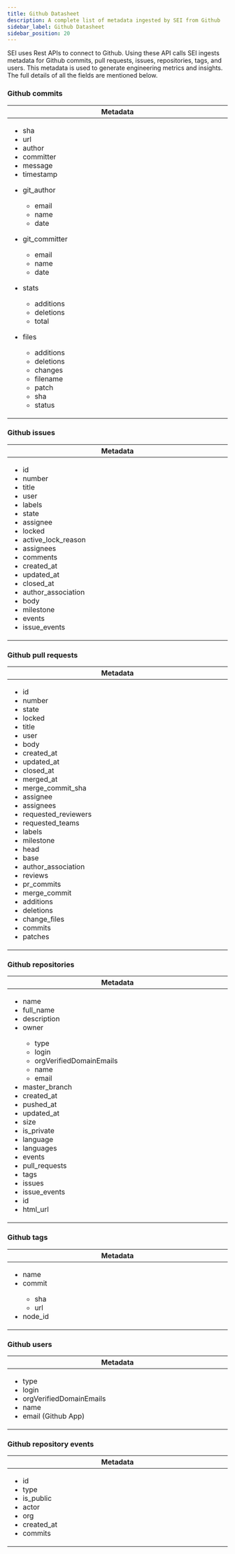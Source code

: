 ```yaml
---
title: Github Datasheet
description: A complete list of metadata ingested by SEI from Github
sidebar_label: Github Datasheet
sidebar_position: 20
---
```

SEI uses Rest APIs to connect to Github. Using these API calls SEI ingests metadata
for Github commits, pull requests, issues, repositories, tags, and users. This metadata
is used to generate engineering metrics and insights. The full details of all the fields
are mentioned below.

### Github commits

<table>
  <thead>
    <tr>
      <th width="1000px">Metadata</th>
    </tr>
  </thead>
  <tbody>
    <tr width="1000px">
      <td>
        <ul>
          <li>sha</li>
          <li>url</li>
          <li>author</li>
          <li>committer</li>
          <li>message</li>
          <li>timestamp</li>
        </ul>
        <ul>
          <li>git_author</li>
            <ul>
              <li>email</li>
              <li>name</li>
              <li>date</li>
            </ul>
        </ul>
        <ul>
          <li>git_committer</li>
            <ul>
              <li>email</li>
              <li>name</li>
              <li>date</li>
            </ul>
        </ul>
        <ul>
          <li>stats</li>
            <ul>
              <li>additions</li>
              <li>deletions</li>
              <li>total</li>
            </ul>
        </ul>
        <ul>
          <li>files</li>
            <ul>
              <li>additions</li>
              <li>deletions</li>
              <li>changes</li>
              <li>filename</li>
              <li>patch</li>
              <li>sha</li>
              <li>status</li>
            </ul>
        </ul>
      </td>
    </tr>
  </tbody>
</table>

### Github issues

<table>
  <thead>
    <tr>
      <th width="1000px">Metadata</th>
    </tr>
  </thead>
  <tbody>
    <tr width="1000px">
      <td>
        <ul>
          <li>id</li>
          <li>number</li>
          <li>title</li>
          <li>user</li>
          <li>labels</li>
          <li>state</li>
          <li>assignee</li>
          <li>locked</li>
          <li>active_lock_reason</li>
          <li>assignees</li>
          <li>comments</li>
          <li>created_at</li>
          <li>updated_at</li>
          <li>closed_at</li>
          <li>author_association</li>
          <li>body</li>
          <li>milestone</li>
          <li>events</li>
          <li>issue_events</li>
        </ul>
      </td>
    </tr>
  </tbody>
</table>

### Github pull requests

<table>
  <thead>
    <tr>
      <th width="1000px">Metadata</th>
    </tr>
  </thead>
  <tbody>
    <tr width="1000px">
      <td>
        <ul>
          <li>id</li>
          <li>number</li>
          <li>state</li>
          <li>locked</li>
          <li>title</li>
          <li>user</li>
          <li>body</li>
          <li>created_at</li>
          <li>updated_at</li>
          <li>closed_at</li>
          <li>merged_at</li>
          <li>merge_commit_sha</li>
          <li>assignee</li>
          <li>assignees</li>
          <li>requested_reviewers</li>
          <li>requested_teams</li>
          <li>labels</li>
          <li>milestone</li>
          <li>head</li>
          <li>base</li>
          <li>author_association</li>
          <li>reviews</li>
          <li>pr_commits</li>
          <li>merge_commit</li>
          <li>additions</li>
          <li>deletions</li>
          <li>change_files</li>
          <li>commits</li>
          <li>patches</li>
        </ul>
      </td>
    </tr>
  </tbody>
</table>

### Github repositories

<table>
  <thead>
    <tr>
      <th width="1000px">Metadata</th>
    </tr>
  </thead>
  <tbody>
    <tr width="1000px">
      <td>
        <ul>
          <li>name</li>
          <li>full_name</li>
          <li>description</li>
          <li>owner</li>
            <ul>
              <li>type</li>
              <li>login</li>
              <li>orgVerifiedDomainEmails</li>
              <li>name</li>
              <li>email</li>
            </ul>
          <li>master_branch</li>
          <li>created_at</li>
          <li>pushed_at</li>
          <li>updated_at</li>
          <li>size</li>
          <li>is_private</li>
          <li>language</li>
          <li>languages</li>
          <li>events</li>
          <li>pull_requests</li>
          <li>tags</li>
          <li>issues</li>
          <li>issue_events</li>
          <li>id</li>
          <li>html_url</li>
        </ul>
      </td>
    </tr>
  </tbody>
</table>

### Github tags

<table>
  <thead>
    <tr>
      <th width="1000px">Metadata</th>
    </tr>
  </thead>
  <tbody>
    <tr width="1000px">
      <td>
        <ul>
          <li>name</li>
          <li>commit</li>
            <ul>
              <li>sha</li>
              <li>url</li>
            </ul>
          <li>node_id</li>
        </ul>
      </td>
    </tr>
  </tbody>
</table>

### Github users

<table>
  <thead>
    <tr>
      <th width="1000px">Metadata</th>
    </tr>
  </thead>
  <tbody>
    <tr width="1000px">
      <td>
        <ul>
          <li>type</li>
          <li>login</li>
          <li>orgVerifiedDomainEmails</li>
          <li>name</li>
          <li>email (Github App)</li>
        </ul>
      </td>
    </tr>
  </tbody>
</table>

### Github repository events

<table>
  <thead>
    <tr>
      <th width="1000px">Metadata</th>
    </tr>
  </thead>
  <tbody>
    <tr width="1000px">
      <td>
        <ul>
          <li>id</li>
          <li>type</li>
          <li>is_public</li>
          <li>actor</li>
          <li>org</li>
          <li>created_at</li>
          <li>commits</li>
        </ul>
      </td>
    </tr>
  </tbody>
</table>